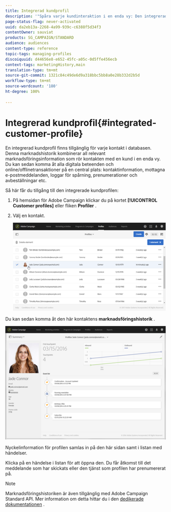 ```yaml
---
title: Integrerad kundprofil
description: '"Spåra varje kundinteraktion i en enda vy: Den integrerade kundprofilen i Adobe Campaign uppdateras under hela kundens livscykel."'
page-status-flag: never-activated
uuid: da2eb13a-2268-4a99-939c-c6388f5d34f3
contentOwner: sauviat
products: SG_CAMPAIGN/STANDARD
audience: audiences
content-type: reference
topic-tags: managing-profiles
discoiquuid: d44656e8-e652-45fc-a05c-0d5ffe456ecb
context-tags: marketingHistory,main
translation-type: tm+mt
source-git-commit: 1321c84c49de6d9a318bbc5bb8a0e28b332d2b5d
workflow-type: tm+mt
source-wordcount: '180'
ht-degree: 100%

---
```



# Integrerad kundprofil{#integrated-customer-profile}

En integrerad kundprofil finns tillgänglig för varje kontakt i databasen. Denna marknadshistorik kombinerar all relevant marknadsföringsinformation som rör kontakten med en kund i en enda vy. Du kan sedan komma åt alla digitala beteenden och online/offlinetransaktioner på en central plats: kontaktinformation, mottagna e-postmeddelanden, loggar för spårning, prenumerationer och avbeställningar etc.

Så här får du tillgång till den integrerade kundprofilen:

1. På hemsidan för Adobe Campaign klickar du på kortet **[!UICONTROL Customer profiles]** eller fliken **Profiler** .
1. Välj en kontakt.

   ![](assets/mkt_hist_access.png)

Du kan sedan komma åt den här kontaktens **marknadsföringshistorik** .

![](assets/mkt_hist_view.png)

Nyckelinformation för profilen samlas in på den här sidan samt i listan med händelser.

Klicka på en händelse i listan för att öppna den. Du får åtkomst till det meddelande som har skickats eller den tjänst som profilen har prenumererat på.

>[!NOTE]
>
>Marknadsföringshistoriken är även tillgänglig med Adobe Campaign Standard API. Mer information om detta hittar du i den [dedikerade dokumentationen](../../api/using/interacting-with-marketing-history.md) .
